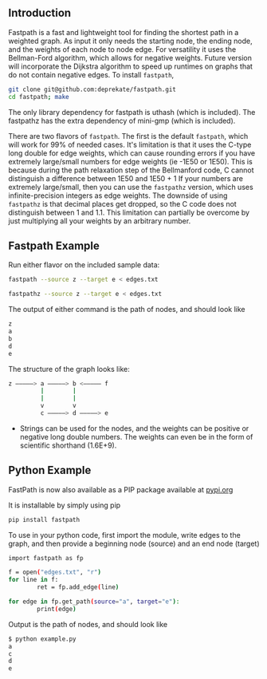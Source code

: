 Introduction
------------

Fastpath is a fast and lightweight tool for finding the shortest path in a weighted
graph.  As input it only needs the starting node, the ending node, and the weights
of each node to node edge.  For versatility it uses the Bellman-Ford algorithm, which
allows for negative weights.  Future version will incorporate the Dijkstra algorithm
to speed up runtimes on graphs that do not contain negative edges.
To install `fastpath`,
```sh
git clone git@github.com:deprekate/fastpath.git
cd fastpath; make
```
The only library dependency for fastpath is uthash (which is included).
The fastpathz has the extra dependency of mini-gmp (which is included).

There are two flavors of `fastpath`.  The first is the default `fastpath`, which will work
for 99% of needed cases.  It's limitation is that it uses the C-type long double for edge
weights, which can cause rounding errors if you have extremely large/small numbers for edge
weights (ie -1E50 or 1E50).
This is because during the path relaxation step of the Bellmanford code, C cannot distinguish
a difference between 1E50 and 1E50 + 1
If your numbers are extremely large/small, then you can use the `fastpathz` version, which
uses infinite-precision integers as edge weights. The downside of using `fastpathz` is that
decimal places get dropped, so the C code does not distinguish between 1 and 1.1.  This 
limitation can partially be overcome by just multiplying all your weights by an arbitrary
number.



Fastpath Example
--------------

Run either flavor on the included sample data:
```sh
fastpath --source z --target e < edges.txt 
```
```sh
fastpathz --source z --target e < edges.txt 
```
The output of either command is the path of nodes, and should look like
```sh
z
a
b
d
e
```

The structure of the graph looks like:

```sh
z —————> a —————> b <————— f
         |        |
         |        |
         v        v
         c —————> d —————> e
```

* Strings can be used for the nodes, and the weights can be positive or negative long double 
  numbers. The weights can even be in the form of scientific shorthand (1.6E+9).


Python Example
--------------

FastPath is now also available as a PIP package available at [pypi.org](https://pypi.org/project/fastpath/)

It is installable by simply using pip
```sh
pip install fastpath 
```

To use in your python code, first import the module, write edges to the graph, and then provide a beginning node (source) and an end node (target)
```sh
import fastpath as fp

f = open("edges.txt", "r")
for line in f:
        ret = fp.add_edge(line)

for edge in fp.get_path(source="a", target="e"):
        print(edge)
```

Output is the path of nodes, and should look like
```sh
$ python example.py 
a
c
d
e
```
